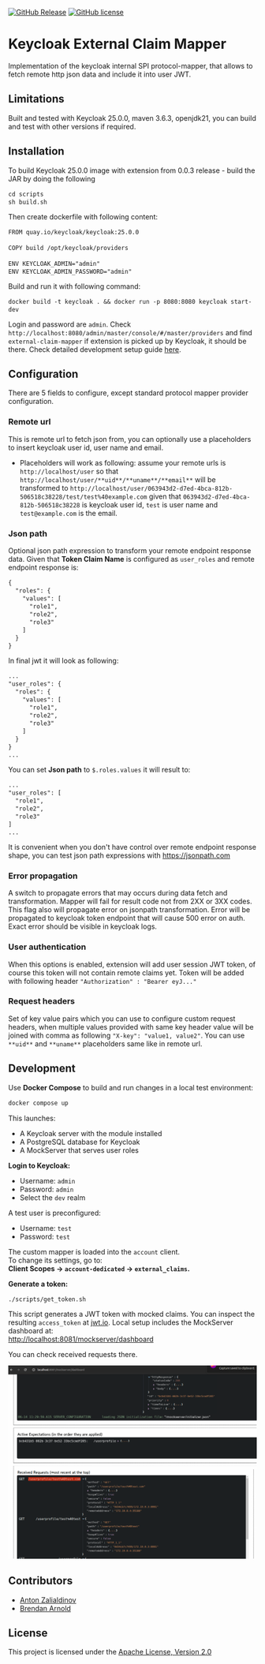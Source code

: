 [![GitHub Release](https://img.shields.io/github/v/release/zloom/keycloak-external-claim-mapper?color=blue)](https://github.com/zloom/keycloak-external-claim-mapper/releases)
[![GitHub license](https://img.shields.io/badge/License-Apache-blue.svg)](https://github.com/zloom/keycloak-external-claim-mapper/blob/main/LICENSE)
# Keycloak External Claim Mapper
Implementation of the keycloak internal SPI protocol-mapper, that allows to fetch remote http json data and include it into user JWT.
## Limitations
Built and tested with Keycloak 25.0.0, maven 3.6.3, openjdk21, you can build and test with other versions if required.
## Installation

To build Keycloak 25.0.0 image with extension from 0.0.3 release - build the JAR by doing the following

```
cd scripts
sh build.sh
```

Then create dockerfile with following content:

```
FROM quay.io/keycloak/keycloak:25.0.0

COPY build /opt/keycloak/providers

ENV KEYCLOAK_ADMIN="admin"
ENV KEYCLOAK_ADMIN_PASSWORD="admin"
```
Build and run it with following command:
```
docker build -t keycloak . && docker run -p 8080:8080 keycloak start-dev
```
Login and password are `admin`. Check `http://localhost:8080/admin/master/console/#/master/providers` and find `external-claim-mapper` if extension is picked up by Keycloak, it should be there. Check detailed development setup guide [here](https://www.zloom.org/blogs/debugging-keycloak-extension?utm_source=keycloak-external-claim-mapper).
## Configuration
There are 5 fields to configure, except standard protocol mapper provider configuration.
### Remote url
This is remote url to fetch json from, you can optionally use a placeholders to insert keycloak user id, user name and email. 
- Placeholders will work as following: assume your remote urls is `http://localhost/user` so that `http://localhost/user/**uid**/**uname**/**email**` will be transformed to `http://localhost/user/063943d2-d7ed-4bca-812b-506518c38228/test/test%40example.com` given that `063943d2-d7ed-4bca-812b-506518c38228` is keycloak user id, `test` is user name and `test@example.com` is the email.
### Json path
Optional json path expression to transform your remote endpoint response data.
Given that **Token Claim Name** is configured as `user_roles` and remote endpoint response is:
```
{
  "roles": {
    "values": [
      "role1",
      "role2",
      "role3"
    ]
  }
}
```
In final jwt it will look as following:
```
...
"user_roles": {
  "roles": {
    "values": [
      "role1",
      "role2",
      "role3"
    ]
  }
}
...
```
You can set **Json path** to `$.roles.values` it will result to:
```
...
"user_roles": [
  "role1",
  "role2",
  "role3"
]
...
```
It is convenient when you don't have control over remote endpoint response shape, you can test json path expressions with https://jsonpath.com
### Error propagation
A switch to propagate errors that may occurs during data fetch and transformation. Mapper will fail for result code not from 2XX or 3XX codes. This flag also will propagate error on jsonpath transformation. Error will be propagated to keycloak token endpoint that will cause 500 error on auth. Exact error should be visible in keycloak logs.
### User authentication
When this options is enabled, extension will add user session JWT token, of course this token will not contain remote claims yet. Token will be added with following header `"Authorization" : "Bearer eyJ..."`
### Request headers
Set of key value pairs which you can use to configure custom request headers, when multiple values provided with same key header value will be joined with comma as following `"X-key": "value1, value2"`. You can use `**uid**` and `**uname**` placeholders same like in remote url.

## Development

Use **Docker Compose** to build and run changes in a local test environment:

```bash
docker compose up
```

This launches:
- A Keycloak server with the module installed
- A PostgreSQL database for Keycloak
- A MockServer that serves user roles

**Login to Keycloak:**
- Username: `admin`
- Password: `admin`
- Select the `dev` realm

A test user is preconfigured:
- Username: `test`
- Password: `test`

The custom mapper is loaded into the `account` client.  
To change its settings, go to:  
**Client Scopes → `account-dedicated` → `external_claims`.**

**Generate a token:**

```bash
./scripts/get_token.sh
```

This script generates a JWT token with mocked claims.
You can inspect the resulting `access_token` at [jwt.io](https://jwt.io/).
Local setup includes the MockServer dashboard at:  
[http://localhost:8081/mockserver/dashboard](http://localhost:8081/mockserver/dashboard)

You can check received requests there.

![Dashboard](./images/2025-06-14_13-51.png)

## Contributors

- [Anton Zalialdinov](https://zloom.org)
- [Brendan Arnold](http://brendan.sdf-eu.org)

## License
This project is licensed under the [Apache License, Version 2.0](https://www.apache.org/licenses/LICENSE-2.0)
